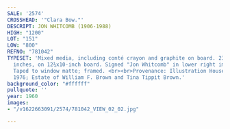 ```yaml
---
SALE: '2574'
CROSSHEAD: '"Clara Bow."'
DESCRIPT: JON WHITCOMB (1906-1988)
HIGH: "1200"
LOT: "151"
LOW: "800"
REFNO: "781042"
TYPESET: 'Mixed media, including conté crayon and graphite on board. 230x150 mm; 9x6
  inches, on 12¾x10-inch board. Signed "Jon Whitcomb" in lower right image. Not dated.
  Taped to window matte; framed. <br><br>Provenance: Illustration House, January 9,
  1976; Estate of William F. Brown and Tina Tippit Brown.'
background_color: "#ffffff"
pullquote: ''
year: 1960
images:
- "/v1622663091/2574/781042_VIEW_02_02.jpg"

---
```

